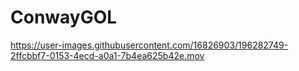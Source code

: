 # ConwayGOL

https://user-images.githubusercontent.com/16826903/196282749-2ffcbbf7-0153-4ecd-a0a1-7b4ea625b42e.mov

